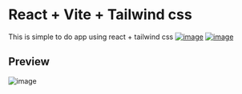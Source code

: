 # React + Vite + Tailwind css
This is simple to do app using react + tailwind css
[![image](https://github.com/0x2b375/todo-app/assets/127694484/adf53269-346a-4bbc-a377-6d21ea2abe78)](https://github.com/SAWARATSUKI/KawaiiLogos)
[![image](https://github.com/0x2b375/todo-app/assets/127694484/d29dc5be-eec2-48df-af14-505313e0894f)](https://github.com/SAWARATSUKI/KawaiiLogos)

## Preview
![image](https://github.com/0x2b375/todo-app/assets/127694484/6a1f87fe-ec83-4656-901d-f1258e780bb7)
